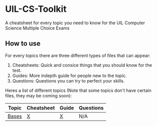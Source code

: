 # UIL-CS-Toolkit

A cheatsheet for every topic you need to know for the UIL Computer Science Multiple Choice Exams

## How to use

For every topics there are three different types of files that can appear:

1. Cheatsheets: Quick and consice things that you should know for the test.
2. Guides: More indepth guide for people new to the topic.
3. Questions: Questions you can try to perfect your skills.

Heres a list of different topics (Note that some topics don't have certain files, they may be coming soon):

| Topic             | Cheatsheet                 | Guide                 | Questions |
| ----------------- | -------------------------- | --------------------- | --------- |
| [Bases](./bases/) | [X](./bases/cheatsheet.md) | [X](./bases/guide.md) | N/A       |
